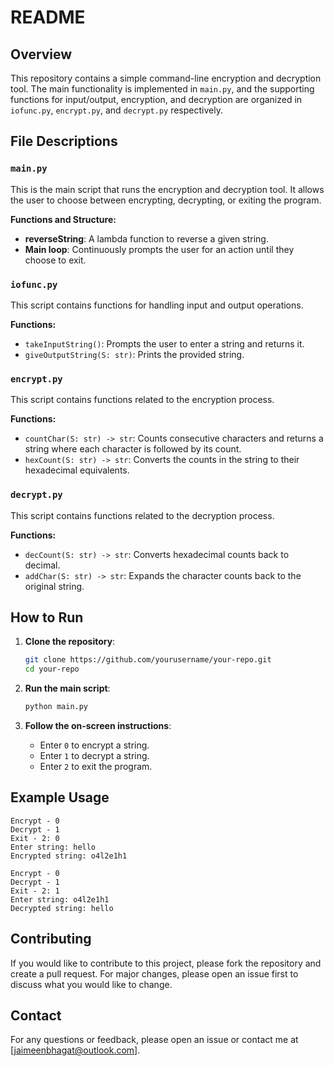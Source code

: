 # README

## Overview

This repository contains a simple command-line encryption and decryption tool. The main functionality is implemented in `main.py`, and the supporting functions for input/output, encryption, and decryption are organized in `iofunc.py`, `encrypt.py`, and `decrypt.py` respectively.

## File Descriptions

### `main.py`

This is the main script that runs the encryption and decryption tool. It allows the user to choose between encrypting, decrypting, or exiting the program.

**Functions and Structure:**
- **reverseString**: A lambda function to reverse a given string.
- **Main loop**: Continuously prompts the user for an action until they choose to exit.

### `iofunc.py`

This script contains functions for handling input and output operations.

**Functions:**
- `takeInputString()`: Prompts the user to enter a string and returns it.
- `giveOutputString(S: str)`: Prints the provided string.

### `encrypt.py`

This script contains functions related to the encryption process.

**Functions:**
- `countChar(S: str) -> str`: Counts consecutive characters and returns a string where each character is followed by its count.
- `hexCount(S: str) -> str`: Converts the counts in the string to their hexadecimal equivalents.

### `decrypt.py`

This script contains functions related to the decryption process.

**Functions:**
- `decCount(S: str) -> str`: Converts hexadecimal counts back to decimal.
- `addChar(S: str) -> str`: Expands the character counts back to the original string.

## How to Run

1. **Clone the repository**:
    ```bash
    git clone https://github.com/yourusername/your-repo.git
    cd your-repo
    ```

2. **Run the main script**:
    ```bash
    python main.py
    ```

3. **Follow the on-screen instructions**:
    - Enter `0` to encrypt a string.
    - Enter `1` to decrypt a string.
    - Enter `2` to exit the program.

## Example Usage

```plaintext
Encrypt - 0
Decrypt - 1
Exit - 2: 0
Enter string: hello
Encrypted string: o4l2e1h1

Encrypt - 0
Decrypt - 1
Exit - 2: 1
Enter string: o4l2e1h1
Decrypted string: hello
```

## Contributing

If you would like to contribute to this project, please fork the repository and create a pull request. For major changes, please open an issue first to discuss what you would like to change.

## Contact

For any questions or feedback, please open an issue or contact me at [jaimeenbhagat@outlook.com].